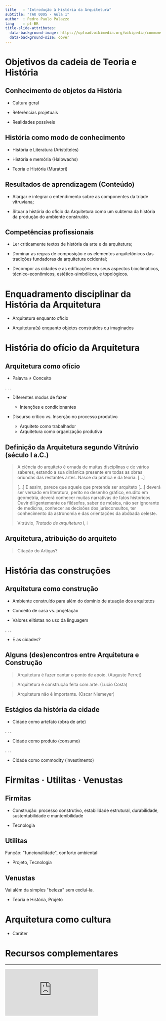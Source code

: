 ```yaml
---
title   : "Introdução à História da Arquitetura"
subtitle: "TAU 0005 · Aula 1"
author  : Pedro Paulo Palazzo
lang    : pt-BR
title-slide-attributes:
  data-background-image: https://upload.wikimedia.org/wikipedia/commons/3/33/Cole_Thomas_The_dream_of_the_architect_210_Sun_Unedited.jpg
  data-background-size: cover
---
```


# Objetivos da cadeia de Teoria e História

## Conhecimento de objetos da História

- Cultura geral

- Referências projetuais

- Realidades possíveis

## História como modo de conhecimento

- História e Literatura (Aristóteles)

- História e memória (Halbwachs)

- Teoria e História (Muratori)

## Resultados de aprendizagem (Conteúdo)

- Alargar e integrar o entendimento sobre as componentes da tríade
  vitruviana;

- Situar a história do ofício da Arquitetura como um subtema da história
  da produção do ambiente construído.

## Competências profissionais

- Ler criticamente textos de história da arte e da arquitetura;

- Dominar as regras de composição e os elementos arquitetônicos das
  tradições fundadoras da arquitetura ocidental;

- Decompor as cidades e as edificações em seus aspectos bioclimáticos,
  técnico-econômicos, estético-simbólicos, e topológicos.

# Enquadramento disciplinar da História da Arquitetura

- Arquitetura enquanto ofício

- Arquitetura(s) enquanto objetos construídos ou imaginados

# História do ofício da Arquitetura

## Arquitetura como ofício

- Palavra ≠ Conceito

. . .

- Diferentes modos de fazer
  - Intenções e condicionantes

- Discurso crítico vs. Inserção no processo produtivo
  - Arquiteto como trabalhador
  - Arquitetura como organização produtiva

## Definição da Arquitetura segundo Vitrúvio (século I a.C.)

> A ciência do arquiteto é ornada de muitas disciplinas e de vários
> saberes, estando a sua dinâmica presente em todas as obras oriundas
> das restantes artes. Nasce da prática e da teoria. [...]
>
> [...] E assim, parece que aquele que pretende ser arquiteto [...]
> deverá ser versado em literatura, perito no desenho gráfico, erudito
> em geometria, deverá conhecer muitas narrativas de fatos históricos.
> Ouvir diligentemente os filósofos, saber de música, não ser ignorante
> de medicina, conhecer as decisões dos jurisconsultos, ter conhecimento
> da astronomia e das orientações da abóbada celeste.
>
> Vitrúvio, *Tratado de arquitetura* I, i

## Arquitetura, atribuição do arquiteto

> Citação do Artigas?

# História das construções

## Arquitetura como construção

- Ambiente construído para além do domínio de atuação dos arquitetos

- Conceito de casa vs. projetação

- Valores elitistas no uso da linguagem

. . .

- E as cidades?

## Alguns (des)encontros entre Arquitetura e Construção

> Arquitetura é fazer cantar o ponto de apoio. (Auguste Perret)

> Arquitetura é construção feita com arte. (Lucio Costa)

> Arquitetura não é importante. (Oscar Niemeyer)

## Estágios da história da cidade

- Cidade como artefato (obra de arte)

. . .

- Cidade como produto (consumo)

. . .

- Cidade como commodity (investimento)

# Firmitas · Utilitas · Venustas

## Firmitas

- Construção: processo construtivo, estabilidade estrutural,
  durabilidade, sustentabilidade e mantenibilidade

- Tecnologia

## Utilitas

Função: "funcionalidade", conforto ambiental

- Projeto, Tecnologia

## Venustas

Vai além da simples "beleza" sem excluí-la.

- Teoria e História, Projeto

# Arquitetura como cultura

- Caráter

# Recursos complementares

------

<iframe style="text-align: center;" src="https://www.youtube-nocookie.com/embed/YQZGHr9qJoQ" allow="accelerometer; autoplay; encrypted-media; gyroscope; picture-in-picture" allowfullscreen="" frameborder="0" style="position:fixed; top:0px; left:0px; bottom:0px; right:0px; width:100%; height:100%; border:none; margin:0; padding:0; overflow:hidden; z-index:999999;">

  [Ver no YouTube](https://www.youtube-nocookie.com/embed/YQZGHr9qJoQ)

</iframe>
